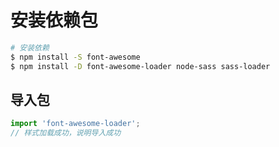 # 安装依赖包

```sh
# 安装依赖
$ npm install -S font-awesome
$ npm install -D font-awesome-loader node-sass sass-loader
```

## 导入包

```javascript
import 'font-awesome-loader';
// 样式加载成功，说明导入成功
```
